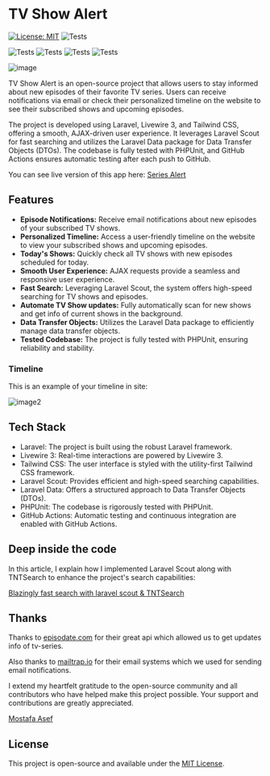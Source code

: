 # TV Show Alert
 [![License: MIT](https://img.shields.io/badge/License-MIT-yellow.svg)](https://opensource.org/licenses/MIT) 
 ![Tests](https://github.com/asefsoft/tv-alert/actions/workflows/laravel.yml/badge.svg)
 
 ![Tests](https://img.shields.io/badge/PHPInsights%20%7C%20Code%20-93%25-success.svg)
![Tests](https://img.shields.io/badge/Complexity%20-83%25-success.svg)
![Tests](https://img.shields.io/badge/Architecture%20-100%25-success.svg)
![Tests](https://img.shields.io/badge/Style%20-98%25-success.svg)
 
![image](https://github.com/asefsoft/tv-alert/assets/46367425/e46026e1-30f1-4cf5-832a-ef36ce2dc25b)

TV Show Alert is an open-source project that allows users to stay informed about new episodes of their favorite TV series. Users can receive notifications via email or check their personalized timeline on the website to see their subscribed shows and upcoming episodes. 

The project is developed using Laravel, Livewire 3, and Tailwind CSS, offering a smooth, AJAX-driven user experience. It leverages Laravel Scout for fast searching and utilizes the Laravel Data package for Data Transfer Objects (DTOs). The codebase is fully tested with PHPUnit, and GitHub Actions ensures automatic testing after each push to GitHub.

You can see live version of this app here: [Series Alert](https://series-alert.ir)

## Features

- **Episode Notifications:** Receive email notifications about new episodes of your subscribed TV shows.
- **Personalized Timeline:** Access a user-friendly timeline on the website to view your subscribed shows and upcoming episodes.
- **Today's Shows:** Quickly check all TV shows with new episodes scheduled for today.
- **Smooth User Experience:** AJAX requests provide a seamless and responsive user experience.
- **Fast Search:** Leveraging Laravel Scout, the system offers high-speed searching for TV shows and episodes.
- **Automate TV Show updates:** Fully automatically scan for new shows and get info of current shows in the background.
- **Data Transfer Objects:** Utilizes the Laravel Data package to efficiently manage data transfer objects.
- **Tested Codebase:** The project is fully tested with PHPUnit, ensuring reliability and stability.

### Timeline
This is an example of your timeline in site:

![image2](https://github.com/asefsoft/tv-alert/assets/46367425/e07b7ddf-9fb4-46ee-a45b-99d419bf2731)

## Tech Stack

- Laravel: The project is built using the robust Laravel framework.
- Livewire 3: Real-time interactions are powered by Livewire 3.
- Tailwind CSS: The user interface is styled with the utility-first Tailwind CSS framework.
- Laravel Scout: Provides efficient and high-speed searching capabilities.
- Laravel Data: Offers a structured approach to Data Transfer Objects (DTOs).
- PHPUnit: The codebase is rigorously tested with PHPUnit.
- GitHub Actions: Automatic testing and continuous integration are enabled with GitHub Actions.

## Deep inside the code
In this article, I explain how I implemented Laravel Scout along with TNTSearch to enhance the project's search capabilities:

[Blazingly fast search with laravel scout & TNTSearch](https://medium.com/p/8cf31ae10dcc)

## Thanks
Thanks to [episodate.com](https://www.episodate.com) for their great api which allowed us to get updates info of tv-series.

Also thanks to [mailtrap.io](https://mailtrap.io) for their email systems which we used for sending email notifications.

I extend my heartfelt gratitude to the open-source community and all contributors who have helped make this project possible. Your support and contributions are greatly appreciated.

[Mostafa Asef](https://github.com/asefsoft)
## License

This project is open-source and available under the [MIT License](LICENSE).
